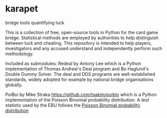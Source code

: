 # karapet
bridge tools quantifying luck

This is a collection of free, open-source tools in Python for the card game bridge.
Statistical methods are employed by authorities to help distinguish between luck and cheating.
This repository is intended to help players, investigators and any accused understand and independently perform such methodology.

Included as submodules:
Redeal by Antony Lee which is a
Python implementation of Thomas Andrew's Deal program and Bo Haglund's Double Dummy Solver.
The deal and DDS programs are well-established standards, widely adopted for example by national bridge organisations globally.

PoiBoi by Mike Straka https://github.com/tsakim/poibin which is a
Python implementation of the Poisson Binomial probability distribution.
A test statistic used by the EBU follows the [Poisson Binomial probability distribution](https://en.wikipedia.org/wiki/Poisson_binomial_distribution) 





